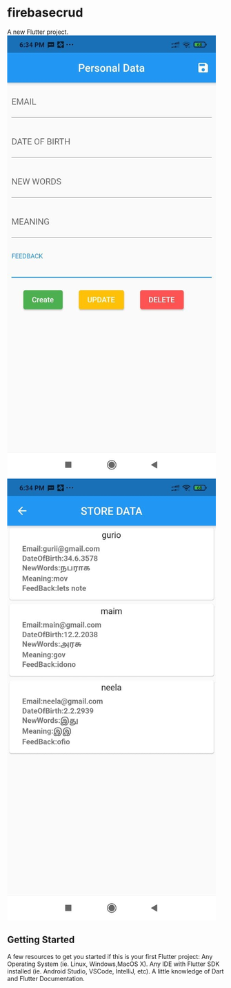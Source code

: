 # firebasecrud

A new Flutter project.
![Screenshot](curd1.jpg)
![Screenshot](curd2.jpg)
## Getting Started



A few resources to get you started if this is your first Flutter project:
    Any Operating System (ie. Linux, Windows,MacOS X).
    Any IDE with Flutter SDK installed (ie. Android Studio, VSCode, IntelliJ, etc).
    A little knowledge of Dart and Flutter Documentation.
